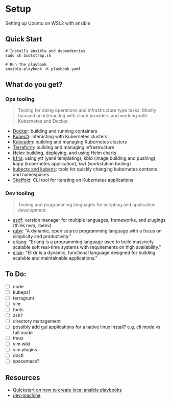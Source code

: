 # Setup
Setting up Ubuntu on WSL2 with ansible

## Quick Start

```
# Installs ansible and dependencies
sudo sh bootstrap.sh

# Run the playbook
ansible-playbook -K playbook.yaml
```

## What do you get?

### Ops tooling

> Tooling for doing operations and infrastructure type tasks. Mostly focused on interacting with cloud providers and working with Kubernetes and Docker.

- [Docker](https://www.docker.com/): building and running containers
- [Kubectl](https://kubernetes.io/): interacting with Kubernetes clusters
- [Kubeadm](https://github.com/kubernetes/kubeadm): building and managing Kubernetes clusters
- [Terraform](https://www.terraform.io/): building and managing infrastructure
- [Helm](https://helm.sh): building, deploying, and using Helm charts
- [k14s](https://k14s.io/): using ytt (yaml templating), kbld (image building and pushing), kapp (kubernetes application), kwt (workstation tooling)
- [kubectx and kubens](https://kubectx.dev): tools for quickly changing kubernetes contexts and namespaces
- [Skaffold](https://github.com/GoogleContainerTools/skaffold): CLI tool for iterating on Kubernetes applications

### Dev tooling

> Tooling and programming languages for scripting and application development.

- [asdf](https://asdf-vm.com/#/): version manager for multiple languages, frameworks, and plugings (think nvm, rbenv)
- [ruby](https://www.ruby-lang.org/en/): "A dynamic, open source programming language with a focus on simplicity and productivity."
- [erlang](https://www.erlang.org/): "Erlang is a programming language used to build massively scalable soft real-time systems with requirements on high availability."
- [elixir](https://elixir-lang.org/): "Elixir is a dynamic, functional language designed for building scalable and maintainable applications."

## To Do:

- [ ] node
- [ ] kubeps1
- [ ] terragrunt
- [ ] vim
- [ ] fonts
- [ ] zsh?
- [ ] directory management
- [ ] possibly add gui applications for a native linux install? e.g. cli mode vs full mode
- [ ] tmux
- [ ] vim wiki
- [ ] vim plugins
- [ ] doctl
- [ ] spacemacs?

## Resources
- [Quickstart on how to create local ansible playbooks](https://www.tricksofthetrades.net/2017/10/02/ansible-local-playbooks/)
- [dev-machine](https://github.com/SteveEdson/dev-machine)
